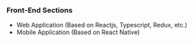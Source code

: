 ### Front-End Sections

-   Web Application (Based on Reactjs, Typescript, Redux, etc.)
-   Mobile Application (Based on React Native)
